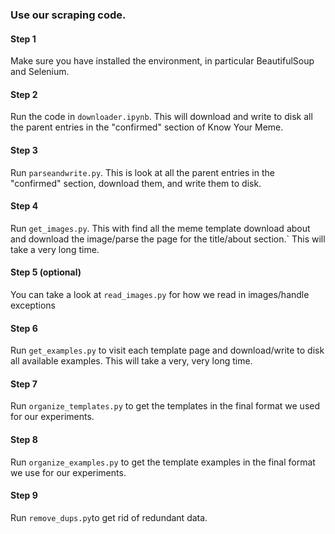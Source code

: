 ### Use our scraping code.
#### Step 1
Make sure you have installed the environment, in particular BeautifulSoup and Selenium.
#### Step 2
Run the code in `downloader.ipynb`. This will download and write to disk all the parent entries in the "confirmed" section of Know Your Meme.
#### Step 3
Run `parseandwrite.py`. This is look at all the parent entries in the "confirmed" section, download them, and write them to disk.
#### Step 4
Run `get_images.py`. This with find all the meme template download about and download the image/parse the page for the title/about section.`
This will take a very long time.
#### Step 5 (optional)
You can take a look at `read_images.py` for how we read in images/handle exceptions
#### Step 6
Run `get_examples.py` to visit each template page and download/write to disk all available examples. This will take a very, very long time.
#### Step 7
Run `organize_templates.py` to get the templates in the final format we used for our experiments.
#### Step 8
Run `organize_examples.py` to get the template examples in the final format we use for our experiments.
#### Step 9
Run `remove_dups.py`to get rid of redundant data.
